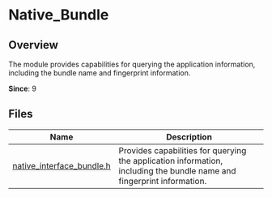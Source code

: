 # Native_Bundle

## Overview

The module provides capabilities for querying the application information, including the bundle name and fingerprint information.

**Since**: 9
## Files

| Name| Description|
| -- | -- |
| [native_interface_bundle.h](capi-native-interface-bundle-h.md) | Provides capabilities for querying the application information, including the bundle name and fingerprint information.|
